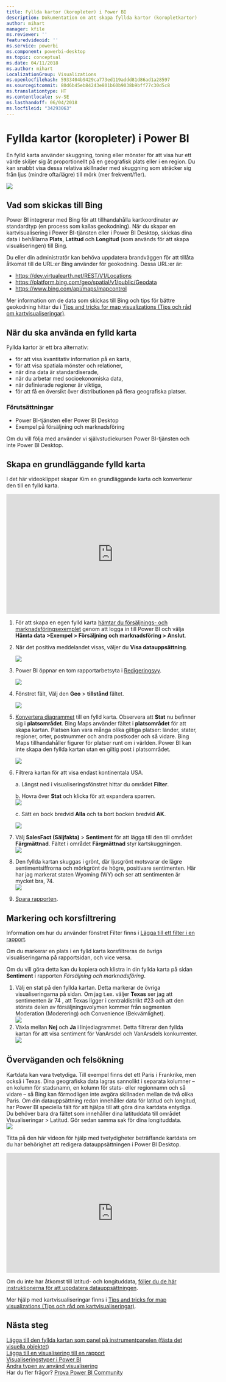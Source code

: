 ```yaml
---
title: Fyllda kartor (koropleter) i Power BI
description: Dokumentation om att skapa fyllda kartor (koropletkartor) i Power BI
author: mihart
manager: kfile
ms.reviewer: ''
featuredvideoid: ''
ms.service: powerbi
ms.component: powerbi-desktop
ms.topic: conceptual
ms.date: 04/11/2018
ms.author: mihart
LocalizationGroup: Visualizations
ms.openlocfilehash: 5933404b9429ca773ed119addd81d86ad1a28597
ms.sourcegitcommit: 80d6b45eb84243e801b60b9038b9bff77c30d5c8
ms.translationtype: HT
ms.contentlocale: sv-SE
ms.lasthandoff: 06/04/2018
ms.locfileid: "34293063"
---
```

# <a name="filled-maps-choropleths-in-power-bi"></a>Fyllda kartor (koropleter) i Power BI
En fylld karta använder skuggning, toning eller mönster för att visa hur ett värde skiljer sig åt proportionellt på en geografisk plats eller i en region.  Du kan snabbt visa dessa relativa skillnader med skuggning som sträcker sig från ljus (mindre ofta/lägre) till mörk (mer frekvent/fler).    

![](media/power-bi-visualization-filled-maps-choropleths/large_map.png)

## <a name="what-is-sent-to-bing"></a>Vad som skickas till Bing
Power BI integrerar med Bing för att tillhandahålla kartkoordinater av standardtyp (en process som kallas geokodning). När du skapar en kartvisualisering i Power BI-tjänsten eller i Power BI Desktop, skickas dina data i behållarna **Plats**, **Latitud** och **Longitud** (som används för att skapa visualiseringen) till Bing.

Du eller din administratör kan behöva uppdatera brandväggen för att tillåta åtkomst till de URL:er Bing använder för geokodning.  Dessa URL:er är:
* https://dev.virtualearth.net/REST/V1/Locations
* https://platform.bing.com/geo/spatial/v1/public/Geodata
* https://www.bing.com/api/maps/mapcontrol

Mer information om de data som skickas till Bing och tips för bättre geokodning hittar du i [Tips and tricks for map visualizations (Tips och råd om kartvisualiseringar)](power-bi-map-tips-and-tricks.md).

## <a name="when-to-use-a-filled-map"></a>När du ska använda en fylld karta
Fyllda kartor är ett bra alternativ:

* för att visa kvantitativ information på en karta,
* för att visa spatiala mönster och relationer,
* när dina data är standardiserade,
* när du arbetar med socioekonomiska data,
* när definierade regioner är viktiga,
* för att få en översikt över distributionen på flera geografiska platser.

### <a name="prerequisites"></a>Förutsättningar
- Power BI-tjänsten eller Power BI Desktop
- Exempel på försäljning och marknadsföring

Om du vill följa med använder vi självstudiekursen Power BI-tjänsten och inte Power BI Desktop.

## <a name="create-a-basic-filled-map"></a>Skapa en grundläggande fylld karta
I det här videoklippet skapar Kim en grundläggande karta och konverterar den till en fylld karta.

<iframe width="560" height="315" src="https://www.youtube.com/embed/ajTPGNpthcg" frameborder="0" allowfullscreen></iframe>


1. För att skapa en egen fylld karta [hämtar du försäljnings- och marknadsföringsexemplet](sample-datasets.md) genom att logga in till Power BI och välja **Hämta data \>Exempel \> Försäljning och marknadsföring \> Anslut**.
2. När det positiva meddelandet visas, väljer du **Visa datauppsättning**.

   ![](media/power-bi-visualization-filled-maps-choropleths/power-bi-view-dataset.png)
3. Power BI öppnar en tom rapportarbetsyta i [Redigeringsvy](service-interact-with-a-report-in-editing-view.md).

    ![](media/power-bi-visualization-filled-maps-choropleths/power-bi-blank-canvas.png)
4. Fönstret fält, Välj den **Geo** \> **tillstånd** fältet.    

   ![](media/power-bi-visualization-filled-maps-choropleths/img002.png)
5. [Konvertera diagrammet](power-bi-report-change-visualization-type.md) till en fylld karta. Observera att **Stat** nu befinner sig i **platsområdet**. Bing Maps använder fältet i **platsområdet** för att skapa kartan.  Platsen kan vara många olika giltiga platser: länder, stater, regioner, orter, postnummer och andra postkoder och så vidare. Bing Maps tillhandahåller figurer för platser runt om i världen. Power BI kan inte skapa den fyllda kartan utan en giltig post i platsområdet.  

   ![](media/power-bi-visualization-filled-maps-choropleths/img003.png)
6. Filtrera kartan för att visa endast kontinentala USA.

   a.  Längst ned i visualiseringsfönstret hittar du området **Filter**.

   b.  Hovra över **Stat** och klicka för att expandera sparren.  
   ![](media/power-bi-visualization-filled-maps-choropleths/img004.png)

   c.  Sätt en bock bredvid **Alla** och ta bort bocken bredvid **AK**.

   ![](media/power-bi-visualization-filled-maps-choropleths/img005.png)
7. Välj **SalesFact (Säljfakta)** \> **Sentiment** för att lägga till den till området **Färgmättnad**. Fältet i området **Färgmättnad** styr kartskuggningen.  
   ![](media/power-bi-visualization-filled-maps-choropleths/power-bi-color-saturation.png)
8. Den fyllda kartan skuggas i grönt, där ljusgrönt motsvarar de lägre sentimentsiffrorna och mörkgrönt de högre, positivare sentimenten.  Här har jag markerat staten Wyoming (WY) och ser att sentimenten är mycket bra, 74.  
   ![](media/power-bi-visualization-filled-maps-choropleths/img007.png)
9. [Spara rapporten](service-report-save.md).

## <a name="highlighting-and-cross-filtering"></a>Markering och korsfiltrering
Information om hur du använder fönstret Filter finns i [Lägga till ett filter i en rapport](power-bi-report-add-filter.md).

Om du markerar en plats i en fylld karta korsfiltreras de övriga visualiseringarna på rapportsidan, och vice versa.

Om du vill göra detta kan du kopiera och klistra in din fyllda karta på sidan **Sentiment** i rapporten *Försäljning och marknadsföring*.

1. Välj en stat på den fyllda kartan.  Detta markerar de övriga visualiseringarna på sidan. Om jag t.ex. väljer **Texas** ser jag att sentimenten är 74 , att Texas ligger i centraldistrikt \#23 och att den största delen av försäljningsvolymen kommer från segmenten Moderation (Moderering) och Convenience (Bekvämlighet).   
   ![](media/power-bi-visualization-filled-maps-choropleths/img008.png)
2. Växla mellan **Nej** och **Ja** i linjediagrammet. Detta filtrerar den fyllda kartan för att visa sentiment för VanArsdel och VanArsdels konkurrenter.  
   ![](media/power-bi-visualization-filled-maps-choropleths/img009.gif)

## <a name="considerations-and-troubleshooting"></a>Överväganden och felsökning
Kartdata kan vara tvetydiga.  Till exempel finns det ett Paris i Frankrike, men också i Texas. Dina geografiska data lagras sannolikt i separata kolumner – en kolumn för stadsnamn, en kolumn för stats- eller regionnamn och så vidare – så Bing kan förmodligen inte avgöra skillnaden mellan de två olika Paris. Om din datauppsättning redan innehåller data för latitud och longitud, har Power BI speciella fält för att hjälpa till att göra dina kartdata entydiga. Du behöver bara dra fältet som innehåller dina latituddata till området Visualiseringar \> Latitud.  Gör sedan samma sak för dina longituddata.  
![](media/power-bi-visualization-filled-maps-choropleths/pbi_latitude.png)

Titta på den här videon för hjälp med tvetydigheter beträffande kartdata om du har behörighet att redigera datauppsättningen i Power BI Desktop.

<iframe width="560" height="315" src="https://www.youtube.com/embed/Co2z9b-s_yM" frameborder="0" allowfullscreen></iframe>

Om du inte har åtkomst till latitud- och longituddata, [följer du de här instruktionerna för att uppdatera datauppsättningen](https://support.office.com/article/Maps-in-Power-View-8A9B2AF3-A055-4131-A327-85CC835271F7).

Mer hjälp med kartvisualiseringar finns i [Tips and tricks for map visualizations (Tips och råd om kartvisualiseringar)](power-bi-map-tips-and-tricks.md).

## <a name="next-steps"></a>Nästa steg
[Lägga till den fyllda kartan som panel på instrumentpanelen (fästa det visuella objektet)](service-dashboard-tiles.md)    
 [Lägga till en visualisering till en rapport](power-bi-report-add-visualizations-i.md)  
 [Visualiseringstyper i Power BI](power-bi-visualization-types-for-reports-and-q-and-a.md)    
 [Ändra typen av använd visualisering](power-bi-report-change-visualization-type.md)      
Har du fler frågor? [Prova Power BI Community](http://community.powerbi.com/)
